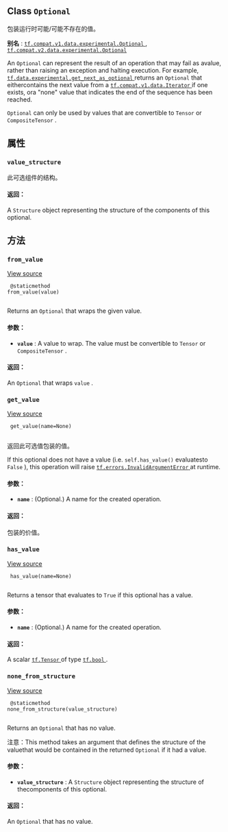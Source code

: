 

## Class  `Optional` 
包装运行时可能/可能不存在的值。

**别名** : [ `tf.compat.v1.data.experimental.Optional` ](/api_docs/python/tf/data/experimental/Optional), [ `tf.compat.v2.data.experimental.Optional` ](/api_docs/python/tf/data/experimental/Optional)

An  `Optional`  can represent the result of an operation that may fail as avalue, rather than raising an exception and halting execution. For example,[ `tf.data.experimental.get_next_as_optional` ](https://tensorflow.google.cn/api_docs/python/tf/data/experimental/get_next_as_optional) returns an  `Optional`  that eithercontains the next value from a [ `tf.compat.v1.data.Iterator` ](https://tensorflow.google.cn/api_docs/python/tf/compat/v1/data/Iterator) if one exists, ora "none" value that indicates the end of the sequence has been reached.

 `Optional`  can only be used by values that are convertible to  `Tensor`  or `CompositeTensor` .

## 属性


###  `value_structure` 
此可选组件的结构。

#### 返回：
A  `Structure`  object representing the structure of the components of this  optional.

## 方法


###  `from_value` 
[View source](https://github.com/tensorflow/tensorflow/blob/r2.0/tensorflow/python/data/ops/optional_ops.py#L87-L105)

```
 @staticmethod
from_value(value)
 
```

Returns an  `Optional`  that wraps the given value.

#### 参数：
- **`value`** : A value to wrap. The value must be convertible to  `Tensor`  or `CompositeTensor` .


#### 返回：
An  `Optional`  that wraps  `value` .

###  `get_value` 
[View source](https://github.com/tensorflow/tensorflow/blob/r2.0/tensorflow/python/data/ops/optional_ops.py#L61-L75)

```
 get_value(name=None)
 
```

返回此可选值包装的值。

If this optional does not have a value (i.e.  `self.has_value()`  evaluatesto  `False` ), this operation will raise [ `tf.errors.InvalidArgumentError` ](https://tensorflow.google.cn/api_docs/python/tf/errors/InvalidArgumentError)at runtime.

#### 参数：
- **`name`** : (Optional.) A name for the created operation.


#### 返回：
包装的价值。

###  `has_value` 
[View source](https://github.com/tensorflow/tensorflow/blob/r2.0/tensorflow/python/data/ops/optional_ops.py#L49-L59)

```
 has_value(name=None)
 
```

Returns a tensor that evaluates to  `True`  if this optional has a value.

#### 参数：
- **`name`** : (Optional.) A name for the created operation.


#### 返回：
A scalar [ `tf.Tensor` ](https://tensorflow.google.cn/api_docs/python/tf/Tensor) of type [ `tf.bool` ](https://tensorflow.google.cn/api_docs/python/tf#bool).

###  `none_from_structure` 
[View source](https://github.com/tensorflow/tensorflow/blob/r2.0/tensorflow/python/data/ops/optional_ops.py#L107-L121)

```
 @staticmethod
none_from_structure(value_structure)
 
```

Returns an  `Optional`  that has no value.

注意：This method takes an argument that defines the structure of the valuethat would be contained in the returned  `Optional`  if it had a value.

#### 参数：
- **`value_structure`** : A  `Structure`  object representing the structure of thecomponents of this optional.


#### 返回：
An  `Optional`  that has no value.


